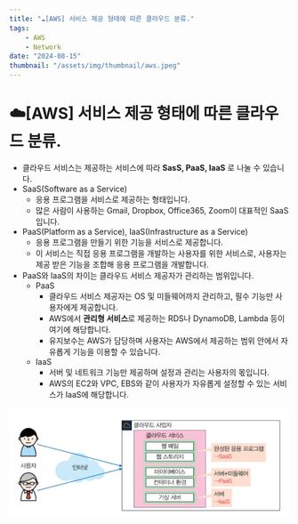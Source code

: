 ```yaml
---
title: "☁️[AWS] 서비스 제공 형태에 따른 클라우드 분류."
tags:
    - AWS
    - Network
date: "2024-08-15"
thumbnail: "/assets/img/thumbnail/aws.jpeg"
---
```


# ☁️[AWS] 서비스 제공 형태에 따른 클라우드 분류.
- 클라우드 서비스는 제공하는 서비스에 따라 **SasS, PaaS, IaaS** 로 나눌 수 있습니다.
- SaaS(Software as a Service)
    - 응용 프로그램을 서비스로 제공하는 형태입니다.
    - 많은 사람이 사용하는 Gmail, Dropbox, Office365, Zoom이 대표적인 SaaS 입니다.
- PaaS(Platform as a Service), IaaS(Infrastructure as a Service)
    - 응용 프로그램을 만들기 위한 기능을 서비스로 제공합니다.
    - 이 서비스는 직접 응용 프로그램을 개발하는 사용자를 위한 서비스로, 사용자는 제공 받은 기능을 조합해 응용 프로그램을 개발합니다.
- PaaS와 IaaS의 차이는 클라우드 서비스 제공자가 관리하는 범위입니다.
    - PaaS
        - 클라우드 서비스 제공자는 OS 및 미들웨어까지 관리하고, 필수 기능만 사용자에게 제공합니다.
        - AWS에서 **관리형 서비스**로 제공하는 RDS나 DynamoDB, Lambda 등이 여기에 해당합니다.
        - 유지보수는 AWS가 담당하며 사용자는 AWS에서 제공하는 범위 안에서 자유롭게 기능을 이용할 수 있습니다.
    - IaaS
        - 서버 및 네트워크 기능만 제공하며 설정과 관리는 사용자의 몫입니다.
        - AWS의 EC2와 VPC, EBS와 같이 사용자가 자유롭게 설정할 수 있는 서비스가 IaaS에 해당합니다.
<img src = "https://github.com/devKobe24/images2/blob/main/AWS/aws-5.png?raw=true">
